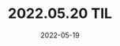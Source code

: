 ---
title: "2022.05.20 TIL"
excerpt: "wrapper class, call_once를 이용한 singleton class"

categories:
  - 'til'

toc: true
toc_sticky: true
sidebar:
  nav: docs
date: 2022-05-19
last_modified_at: 2022-05-19
---